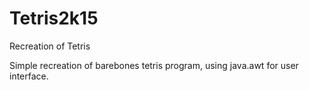 # Tetris2k15
Recreation of Tetris

Simple recreation of barebones tetris program, using java.awt for user interface.

